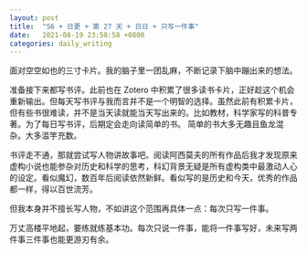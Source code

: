 ```yaml
---
layout: post
title:  "S6 + 日更 + 第 27 天 + 日日 + 只写一件事"
date:   2021-08-19 23:58:58 +0800
categories: daily_writing
---
```

面对空空如也的三寸卡片。我的脑子里一团乱麻，不断记录下脑中蹦出来的想法。

准备接下来都写书评。此前也在 Zotero 中积累了很多读书卡片，正好趁这个机会重新输出。但每天写书评与我而言并不是一个明智的选择。虽然此前有积累卡片，但有些书很难读，并不是当天读就能当天写出来的。比如教材，科学家写的科普专著。为了每日写书评，后期定会走向读简单的书。 简单的书大多无趣且鱼龙混杂。大多滥竽充数。

书评走不通，那就尝试写人物讲故事吧。阅读阿西莫夫的所有作品后我才发现原来虚构小说也能参杂对历史和科学的思考，科幻背景无疑是所有虚构类中最激动人心的设定。看似魔幻，数百年后阅读依然新鲜。看似写的是历史和今天，优秀的作品都一样，得以百世流芳。

但我本身并不擅长写人物，不如讲这个范围再具体一点：每次只写一件事。

万丈高楼平地起，要练就练基本功。每次只说一件事，能将一件事写好，未来写两件事三件事也能更游刃有余。
